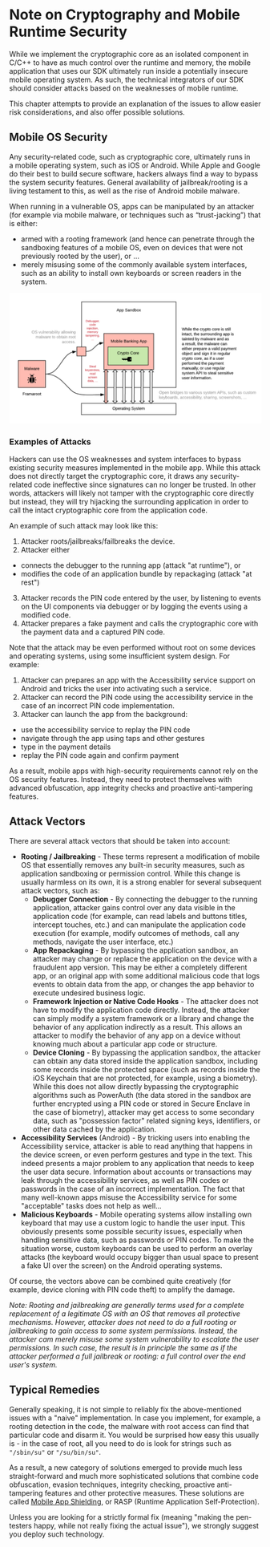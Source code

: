 # Note on Cryptography and Mobile Runtime Security

While we implement the cryptographic core as an isolated component in C/C++ to have as much control over the runtime and memory, the mobile application that uses our SDK ultimately run inside a potentially insecure mobile operating system. As such, the technical integrators of our SDK should consider attacks based on the weaknesses of mobile runtime.

This chapter attempts to provide an explanation of the issues to allow easier risk considerations, and also offer possible solutions.

## Mobile OS Security

Any security-related code, such as cryptographic core, ultimately runs in a mobile operating system, such as iOS or Android. While Apple and Google do their best to build secure software, hackers always find a way to bypass the system security features. General availability of jailbreak/rooting is a living testament to this, as well as the rise of Android mobile malware.

When running in a vulnerable OS, apps can be manipulated by an attacker (for example via mobile malware, or techniques such as “trust-jacking”) that is either:

- armed with a rooting framework (and hence can penetrate through the sandboxing features of a mobile OS, even on devices that were not previously rooted by the user), or …
- merely misusing some of the commonly available system interfaces, such as an ability to install own keyboards or screen readers in the system.

![ Weaknesses in Mobile Runtime ](./images/runtime-01.png)

### Examples of Attacks

Hackers can use the OS weaknesses and system interfaces to bypass existing security measures implemented in the mobile app. While this attack does not directly target the cryptographic core, it draws any security-related code ineffective since signatures can no longer be trusted. In other words, attackers will likely not tamper with the cryptographic core directly but instead, they will try hijacking the surrounding application in order to call the intact cryptographic core from the application code.

An example of such attack may look like this:

1. Attacker roots/jailbreaks/failbreaks the device.
2. Attacker either
  - connects the debugger to the running app (attack "at runtime"), or
  - modifies the code of an application bundle by repackaging (attack "at rest")
3. Attacker records the PIN code entered by the user, by listening to events on the UI components via debugger or by logging the events using a modified code.
4. Attacker prepares a fake payment and calls the cryptographic core with the payment data and a captured PIN code.

Note that the attack may be even performed without root on some devices and operating systems, using some insufficient system design. For example:

1. Attacker can prepares an app with the Accessibility service support on Android and tricks the user into activating such a service.
2. Attacker can record the PIN code using the accessibility service in the case of an incorrect PIN code implementation.
3. Attacker can launch the app from the background:
  - use the accessibility service to replay the PIN code
  - navigate through the app using taps and other gestures
  - type in the payment details
  - replay the PIN code again and confirm payment

As a result, mobile apps with high-security requirements cannot rely on the OS security features. Instead, they need to protect themselves with advanced obfuscation, app integrity checks and proactive anti-tampering features.

## Attack Vectors

There are several attack vectors that should be taken into account:

- **Rooting / Jailbreaking** - These terms represent a modification of mobile OS that essentially removes any built-in security measures, such as application sandboxing or permission control. While this change is usually harmless on its own, it is a strong enabler for several subsequent attack vectors, such as:
    - **Debugger Connection** - By connecting the debugger to the running application, attacker gains control over any data visible in the application code (for example, can read labels and buttons titles, intercept touches, etc.) and can manipulate the application code execution (for example, modify outcomes of methods, call any methods, navigate the user interface, etc.)
    - **App Repackaging** - By bypassing the application sandbox, an attacker may change or replace the application on the device with a fraudulent app version. This may be either a completely different app, or an original app  with some additional malicious code that logs events to obtain data from the app, or changes the app behavior to execute undesired business logic.
    - **Framework Injection or Native Code Hooks** - The attacker does not have to modify the application code directly. Instead, the attacker can simply modify a system framework or a library and change the behavior of any application indirectly as a result. This allows an attacker to modify the behavior of any app on a device without knowing much about a particular app code or structure.
    - **Device Cloning** - By bypassing the application sandbox, the attacker can obtain any data stored inside the application sandbox, including some records inside the protected space (such as records inside the iOS Keychain that are not protected, for example, using a biometry). While this does not allow directly bypassing the cryptographic algorithms such as PowerAuth (the data stored in the sandbox are further encrypted using a PIN code or stored in Secure Enclave in the case of biometry), attacker may get access to some secondary data, such as "possession factor" related signing keys, identifiers, or other data cached by the application.
- **Accessibility Services** (Android) - By tricking users into enabling the Accessibility service, attacker is able to read anything that happens in the device screen, or even perform gestures and type in the text. This indeed presents a major problem to any application that needs to keep the user data secure. Information about accounts or transactions may leak through the accessibility services, as well as PIN codes or passwords in the case of an incorrect implementation. The fact that many well-known apps misuse the Accessibility service for some "acceptable" tasks does not help as well...
- **Malicious Keyboards** - Mobile operating systems allow installing own keyboard that may use a custom logic to handle the user input. This obviously presents some possible security issues, especially when handling sensitive data, such as passwords or PIN codes. To make the situation worse, custom keyboards can be used to perform an overlay attacks (the keyboard would occupy bigger than usual space to present a fake UI over the screen) on the Android operating systems.

Of course, the vectors above can be combined quite creatively (for example, device cloning with PIN code theft) to amplify the damage.

_Note: Rooting and jailbreaking are generally terms used for a complete replacement of a legitimate OS with an OS that removes all protective mechanisms. However, attacker does not need to do a full rooting or jailbreaking to gain access to some system permissions. Instead, the attacker cam merely misuse some system vulnerability to escalate the user permissions. In such case, the result is in principle the same as if the attacker performed a full jailbreak or rooting: a full control over the end user's system._

## Typical Remedies

Generally speaking, it is not simple to reliably fix the above-mentioned issues with a "naive" implementation. In case you implement, for example, a rooting detection in the code, the malware with root access can find that particular code and disarm it. You would be surprised how easy this usually is - in the case of root, all you need to do is look for strings such as `"/sbin/su"` or `"/su/bin/su"`.

As a result, a new category of solutions emerged to provide much less straight-forward and much more sophisticated solutions that combine code obfuscation, evasion techniques, integrity checking, proactive anti-tampering features and other protective measures. These solutions are called [Mobile App Shielding](https://wultra.com/mobile-app-shielding), or RASP (Runtime Application Self-Protection).

Unless you are looking for a strictly formal fix (meaning "making the pen-testers happy, while not really fixing the actual issue"), we strongly suggest you deploy such technology.
